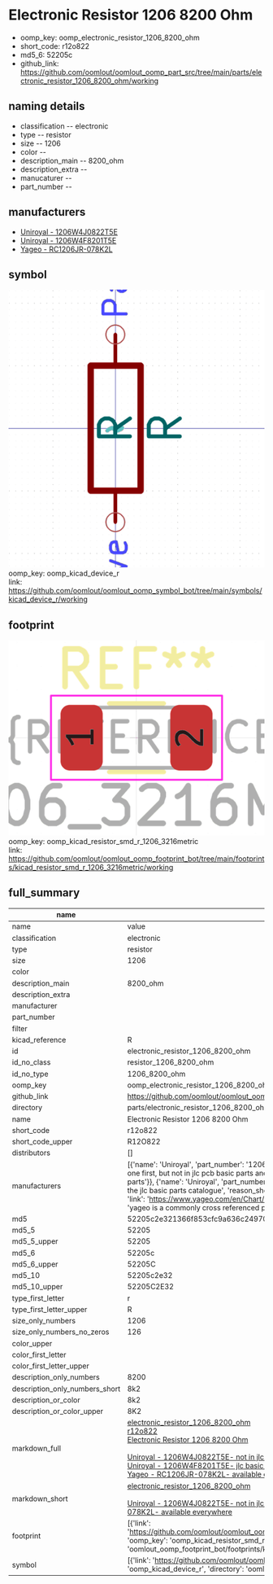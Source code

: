 # Electronic Resistor 1206 8200 Ohm

  
* oomp_key: oomp_electronic_resistor_1206_8200_ohm 
* short_code: r12o822
* md5_6: 52205c  
* github_link: https://github.com/oomlout/oomlout_oomp_part_src/tree/main/parts/electronic_resistor_1206_8200_ohm/working  
## naming details
* classification -- electronic
* type -- resistor
* size -- 1206
* color -- 
* description_main -- 8200_ohm
* description_extra -- 
* manucaturer -- 
* part_number -- 


## manufacturers
* [Uniroyal - 1206W4J0822T5E]()  
* [Uniroyal - 1206W4F8201T5E]()  
* [Yageo - RC1206JR-078K2L](https://www.yageo.com/en/Chart/Download/pdf/RC1206JR-078K2L)  

## symbol

![](symbol/0/working/working_600.png)  
oomp_key: oomp_kicad_device_r  
link: https://github.com/oomlout/oomlout_oomp_symbol_bot/tree/main/symbols/kicad_device_r/working  

## footprint

![](footprint/0/working/working_600.png)  
oomp_key: oomp_kicad_resistor_smd_r_1206_3216metric  
link: https://github.com/oomlout/oomlout_oomp_footprint_bot/tree/main/footprints/kicad_resistor_smd_r_1206_3216metric/working  

## full_summary
| name | value | 
| --- | --- | 
| name | value | 
| classification | electronic | 
| type | resistor | 
| size | 1206 | 
| color |  | 
| description_main | 8200_ohm | 
| description_extra |  | 
| manufacturer |  | 
| part_number |  | 
| filter |  | 
| kicad_reference | R | 
| id | electronic_resistor_1206_8200_ohm | 
| id_no_class | resistor_1206_8200_ohm | 
| id_no_type | 1206_8200_ohm | 
| oomp_key | oomp_electronic_resistor_1206_8200_ohm | 
| github_link | https://github.com/oomlout/oomlout_oomp_part_src/tree/main/parts/electronic_resistor_1206_8200_ohm/working | 
| directory | parts/electronic_resistor_1206_8200_ohm | 
| name | Electronic Resistor 1206 8200 Ohm | 
| short_code | r12o822 | 
| short_code_upper | R12O822 | 
| distributors | [] | 
| manufacturers | [{'name': 'Uniroyal', 'part_number': '1206W4J0822T5E', 'link': '', 'id': 'manufacturer_uniroyal', 'note': {'reason': 'did this one first, but not in jlc pcb basic parts and 1 percent are and they are the same price', 'reason_short': 'not in jlc basic parts'}}, {'name': 'Uniroyal', 'part_number': '1206W4F8201T5E', 'link': '', 'id': 'manufacturer_uniroyal', 'note': {'reason': 'in the jlc basic parts catalogue', 'reason_short': 'jlc basic part'}}, {'name': 'Yageo', 'part_number': 'RC1206JR-078K2L', 'link': 'https://www.yageo.com/en/Chart/Download/pdf/RC1206JR-078K2L', 'id': 'manufacturer_yageo', 'note': {'reason': 'yageo is a commonly cross referenced part number', 'reason_short': 'available everywhere'}}] | 
| md5 | 52205c2e321366f853cfc9a636c24970 | 
| md5_5 | 52205 | 
| md5_5_upper | 52205 | 
| md5_6 | 52205c | 
| md5_6_upper | 52205C | 
| md5_10 | 52205c2e32 | 
| md5_10_upper | 52205C2E32 | 
| type_first_letter | r | 
| type_first_letter_upper | R | 
| size_only_numbers | 1206 | 
| size_only_numbers_no_zeros | 126 | 
| color_upper |  | 
| color_first_letter |  | 
| color_first_letter_upper |  | 
| description_only_numbers | 8200 | 
| description_only_numbers_short | 8k2 | 
| description_or_color | 8k2 | 
| description_or_color_upper | 8K2 | 
| markdown_full | [electronic_resistor_1206_8200_ohm](https://github.com/oomlout/oomlout_oomp_part_src/tree/main/parts/electronic_resistor_1206_8200_ohm/working)<br>[r12o822](https://github.com/oomlout/oomlout_oomp_part_src/tree/main/parts/electronic_resistor_1206_8200_ohm/working)<br>[Electronic Resistor 1206 8200 Ohm](https://github.com/oomlout/oomlout_oomp_part_src/tree/main/parts/electronic_resistor_1206_8200_ohm/working)<br><br>[Uniroyal - 1206W4J0822T5E- not in jlc basic parts]() [(L)  ](https://www.lcsc.com/search?q=1206W4J0822T5E)[(D)  ](https://www.digikey.com/en/products?keywords=1206W4J0822T5E)[(M)  ](https://www.mouser.com/Search/Refine?Keyword=1206W4J0822T5E)[(N)  ](https://www.newark.com/search?st=1206W4J0822T5E)[(SZ)  ](https://so.szlcsc.com/global.html?k=1206W4J0822T5E)<br>[Uniroyal - 1206W4F8201T5E- jlc basic part]() [(L)  ](https://www.lcsc.com/search?q=1206W4F8201T5E)[(D)  ](https://www.digikey.com/en/products?keywords=1206W4F8201T5E)[(M)  ](https://www.mouser.com/Search/Refine?Keyword=1206W4F8201T5E)[(N)  ](https://www.newark.com/search?st=1206W4F8201T5E)[(SZ)  ](https://so.szlcsc.com/global.html?k=1206W4F8201T5E)<br>[Yageo - RC1206JR-078K2L- available everywhere](https://www.yageo.com/en/Chart/Download/pdf/RC1206JR-078K2L) [(L)  ](https://www.lcsc.com/search?q=RC1206JR-078K2L)[(D)  ](https://www.digikey.com/en/products?keywords=RC1206JR-078K2L)[(M)  ](https://www.mouser.com/Search/Refine?Keyword=RC1206JR-078K2L)[(N)  ](https://www.newark.com/search?st=RC1206JR-078K2L)[(SZ)  ](https://so.szlcsc.com/global.html?k=RC1206JR-078K2L)<br> | 
| markdown_short | [electronic_resistor_1206_8200_ohm](https://github.com/oomlout/oomlout_oomp_part_src/tree/main/parts/electronic_resistor_1206_8200_ohm/working)<br><br>[Uniroyal - 1206W4J0822T5E- not in jlc basic parts]()[Uniroyal - 1206W4F8201T5E- jlc basic part]()[Yageo - RC1206JR-078K2L- available everywhere](https://www.yageo.com/en/Chart/Download/pdf/RC1206JR-078K2L) | 
| footprint | [{'link': 'https://github.com/oomlout/oomlout_oomp_footprint_bot/tree/main/foootprntss/kicad_resistor_smd_r_1206_3216metric', 'oomp_key': 'oomp_kicad_resistor_smd_r_1206_3216metric', 'directory': 'oomlout_oomp_footprint_bot/footprints/kicad_resistor_smd_r_1206_3216metric//working/working.kicad_mod'}] | 
| symbol | [{'link': 'https://github.com/oomlout/oomlout_oomp_symbol_bot/tree/main/symbols/kicad_device_r', 'oomp_key': 'oomp_kicad_device_r', 'directory': 'oomlout_oomp_symbol_bot/symbols/kicad_device_r//working/working.kicad_sym'}] | 

